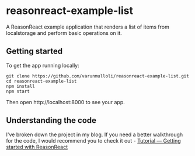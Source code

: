 # reasonreact-example-list
A ReasonReact example application that renders a list of items from localstorage and perform basic operations on it.

## Getting started

To get the app running locally:

```
git clone https://github.com/varunmulloli/reasonreact-example-list.git
cd reasonreact-example-list
npm install
npm start
```

Then open http://localhost:8000 to see your app.

## Understanding the code

I've broken down the project in my blog. If you need a better walkthrough for the code, I would recommend you to check it out  - [Tutorial — Getting started with ReasonReact](https://link.medium.com/RgCjFsYyG5)
